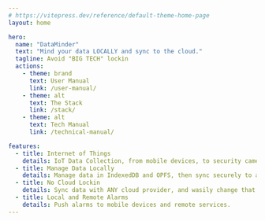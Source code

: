 ```yaml
---
# https://vitepress.dev/reference/default-theme-home-page
layout: home

hero:
  name: "DataMinder"
  text: "Mind your data LOCALLY and sync to the cloud."
  tagline: Avoid "BIG TECH" lockin
  actions:
    - theme: brand
      text: User Manual
      link: /user-manual/
    - theme: alt
      text: The Stack
      link: /stack/
    - theme: alt
      text: Tech Manual
      link: /technical-manual/

features:
  - title: Internet of Things
    details: IoT Data Collection, from mobile devices, to security cameras and environment sensors.
  - title: Manage Data Locally
    details: Manage data in IndexedDB and OPFS, then sync securely to a local API server.
  - title: No Cloud Lockin
    details: Sync data with ANY cloud provider, and wasily change that provider at any time.
  - title: Local and Remote Alarms
    details: Push alarms to mobile devices and remote services.
---
```



